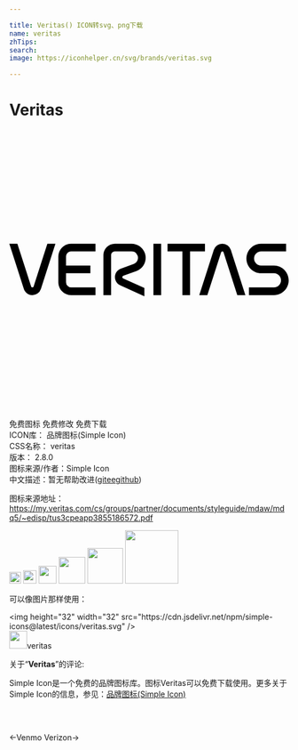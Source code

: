 ```yaml
---

title: Veritas() ICON转svg、png下载
name: veritas
zhTips: 
search: 
image: https://iconhelper.cn/svg/brands/veritas.svg

---
```


# Veritas  <small style="font-size: 60%;font-weight: 100"></small>

<div id="svg" class="svg-wrap">
<svg role="img" xmlns="http://www.w3.org/2000/svg" viewBox="0 0 24 24"><title>Veritas icon</title><path d="M0 9.746l1.248 3.8712c.1053.3243.4072.5332.7344.5332a.7684.7684 0 00.7324-.5332l1.248-3.8711h-.6933L2.086 13.412a.1081.1081 0 01-.1035.0762c-.0467 0-.0881-.028-.1054-.0762L.6934 9.7461H0zm5.3125 0c-.6081 0-1.0996.4939-1.0996 1.1017v2.2011c0 .6078.4915 1.1016 1.0996 1.1016h2.0918v-.6621H5.3125a.439.439 0 01-.4395-.4395v-.7754h2.0918v-.6504H4.873v-.7753c0-.2431.1964-.4414.4395-.4414h2.0918V9.746H5.3125zm3.7598 0a.9898.9898 0 00-.9903.9903v3.414h.6602v-3.414c0-.1825.1475-.33.33-.33h1.4317a.5505.5505 0 01.5137.3535.55.55 0 01-.3164.7109l-1.1094.4082c-.4025.139-.615.578-.4766.9805a.7665.7665 0 00.4141.4531l2.0742.9414v-.7226l-1.8144-.8028a.1306.1306 0 01-.0703-.0781.1302.1302 0 01.082-.166l1.1367-.3965c.6243-.2396.9366-.9402.6973-1.5645-.1851-.4815-.6442-.7773-1.1309-.7773H9.0723zm3.3086 0v4.4044h.662V9.746h-.662zm1.2109 0v.6602h1.2773v3.7442h.6602v-3.7441h1.2773V9.746h-3.2148zm4.707 0a.7683.7683 0 00-.7324.5333l-1.25 3.871h.6953l1.1836-3.6679a.108.108 0 01.1035-.0762c.0467 0 .0882.0283.1055.0762l1.1816 3.668h.6954l-1.25-3.8711a.7702.7702 0 00-.7325-.5332zm3.334 0c-.6992 0-1.2656.5665-1.2656 1.2657 0 .6993.5664 1.2656 1.2656 1.2656l1.1016.002c.3344 0 .6054.2693.6054.6035a.6054.6054 0 01-.6054.6055h-2.1465v.662h2.1465c.6992 0 1.2656-.5683 1.2656-1.2675s-.5664-1.2656-1.2656-1.2656h-1.1016a.6054.6054 0 01-.6055-.6055c0-.3344.271-.6054.6055-.6054h2.1465V9.746h-2.1465Z"/></svg>
</div>
<detail full-name='veritas'></detail>

<div class="detail-page">
<p>
<span><span class="badge-success badge">免费图标</span> <span class="badge-success badge">免费修改</span>  <span class="badge-success badge">免费下载</span> </span>
<br/>
<span>
ICON库：
<span class="badge-secondary badge">品牌图标(Simple Icon)</span> 
</span>
<br/>
<span>
CSS名称：
<span class="badge-secondary badge">veritas</span> 
</span>

<br/>
<span>
版本：
<span class="badge-secondary badge">2.8.0</span> 
</span>
<br/>
<span>图标来源/作者：<span class="badge-light badge">Simple Icon</span></span> 
<br/>
<span class="zh-detail">中文描述：暂无<span class="help-link"><span>帮助改进</span>(<a href="https://gitee.com/liuwave/icon-helper/edit/master/json/brands/veritas.json" target="_blank" rel="noopener noreferrer">gitee</a><a href="https://github.com/liuwave/icon-helper/edit/master/json/brands/veritas.json" target="_blank" rel="noopener noreferrer">github</a></span>)</span><br/>
</p>
</div><div class="description description alert alert-light"><p>图标来源地址：<a href="https://my.veritas.com/cs/groups/partner/documents/styleguide/mdaw/mdq5/~edisp/tus3cpeapp3855186572.pdf" target="_blank" rel="noopener noreferrer">https://my.veritas.com/cs/groups/partner/documents/styleguide/mdaw/mdq5/~edisp/tus3cpeapp3855186572.pdf</a></p></div>
<div class="alert alert-dark">
<img height="21" width="21" src="https://cdn.jsdelivr.net/npm/simple-icons@latest/icons/veritas.svg" />
<img height="24" width="24" src="https://cdn.jsdelivr.net/npm/simple-icons@latest/icons/veritas.svg" />
<img height="32" width="32" src="https://cdn.jsdelivr.net/npm/simple-icons@latest/icons/veritas.svg" />
<img height="48" width="48" src="https://cdn.jsdelivr.net/npm/simple-icons@latest/icons/veritas.svg" />
<img height="64" width="64" src="https://cdn.jsdelivr.net/npm/simple-icons@latest/icons/veritas.svg" />
<img height="96" width="96" src="https://cdn.jsdelivr.net/npm/simple-icons@latest/icons/veritas.svg" />

</div>
<div>
  <p>可以像图片那样使用：    
  </p>
  <div class="alert alert-primary" style="font-size: 14px">
    &lt;img height="32" width="32" src="https://cdn.jsdelivr.net/npm/simple-icons@latest/icons/veritas.svg" /&gt;
    <copy-btn content='<img height="32" width="32" src="https://cdn.jsdelivr.net/npm/simple-icons@latest/icons/veritas.svg" />'></copy-btn>
  </div>
  <div class="alert alert-secondary">
    <img height="32" width="32" src="https://cdn.jsdelivr.net/npm/simple-icons@latest/icons/veritas.svg" />veritas
    <copy-btn content="veritas" btn-title="复制图标名称"></copy-btn>
  </div>
</div>
<div class="icon-detail__container">
<p>关于“<b>Veritas</b>”的评论:</p>
</div>
<Vssue title="关于“Veritas”的评论" />
<div><p>Simple Icon是一个免费的品牌图标库。图标Veritas可以免费下载使用。更多关于  Simple Icon的信息，参见：<a target="_blank" href="https://iconhelper.cn/brands.html">品牌图标(Simple Icon)</a>
</p></div>


<div style="padding:2rem 0 " class="page-nav"><p class="inner"><span class="prev">←<router-link to="/icon/venmo.html">Venmo</router-link></span> <span class="next"><router-link to="/icon/verizon.html">Verizon</router-link>→</span></p></div>
